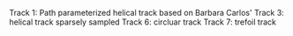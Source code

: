 Track 1: Path parameterized helical track based on Barbara Carlos'
Track 3: helical track sparsely sampled
Track 6: circluar track
Track 7: trefoil track